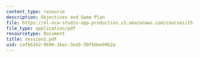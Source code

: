 ```yaml
---
content_type: resource
description: Objectives and Game Plan
file: https://ol-ocw-studio-app-production.s3.amazonaws.com/courses/15-518-taxes-and-business-strategy-fall-2002/cafb616296961bec3ea550f6dee99b2a_session2.pdf
file_type: application/pdf
resourcetype: Document
title: session2.pdf
uid: cafb6162-9696-1bec-3ea5-50f6dee99b2a
---
```

